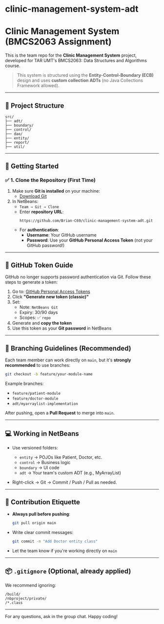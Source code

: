 # clinic-management-system-adt

# Clinic Management System (BMCS2063 Assignment)

This is the team repo for the **Clinic Management System** project, developed for TAR UMT's BMCS2063: Data Structures and Algorithms course.

> This system is structured using the **Entity-Control-Boundary (ECB)** design and uses **custom collection ADTs** (no Java Collections Framework allowed).

---

## 📁 Project Structure

```
src/
├── adt/
├── boundary/
├── control/
├── dao/
├── entity/
├── report/
├── util/
```

---

## 🚀 Getting Started

### ✅ 1. Clone the Repository (First Time)

1. Make sure **Git is installed** on your machine:
   - [Download Git](https://git-scm.com/downloads)
2. In NetBeans:
   - `Team → Git → Clone`
   - Enter **repository URL**:  
     ```
     https://github.com/Brian-C69/clinic-management-system-adt.git
     ```
   - For **authentication**:
     - **Username**: Your GitHub username
     - **Password**: Use your **GitHub Personal Access Token** (not your GitHub password!)

---

## 🔐 GitHub Token Guide

GitHub no longer supports password authentication via Git. Follow these steps to generate a token:

1. Go to: [GitHub Personal Access Tokens](https://github.com/settings/tokens)
2. Click **"Generate new token (classic)"**
3. Set:
   - Note: `NetBeans Git`
   - Expiry: 30/90 days
   - Scopes: ✅ `repo`
4. Generate and **copy the token**
5. Use this token as your **Git password** in NetBeans

---

## 🔀 Branching Guidelines (Recommended)

Each team member can work directly on `main`, but it's **strongly recommended** to use branches:

```bash
git checkout -b feature/your-module-name
```

Example branches:
- `feature/patient-module`
- `feature/doctor-module`
- `adt/myarraylist-implementation`

After pushing, open a **Pull Request** to merge into `main`.

---

## 💻 Working in NetBeans

- Use versioned folders:
  - `entity` → POJOs like Patient, Doctor, etc.
  - `control` → Business logic
  - `boundary` → UI code
  - `adt` → Your team's custom ADT (e.g., MyArrayList)

- Right-click → Git → Commit / Push / Pull as needed.

---

## 🙋 Contribution Etiquette

- **Always pull before pushing**:
  ```bash
  git pull origin main
  ```
- Write clear commit messages:
  ```bash
  git commit -m "Add Doctor entity class"
  ```
- Let the team know if you're working directly on `main`

---

## 📦 `.gitignore` (Optional, already applied)

We recommend ignoring:
```
/build/
/nbproject/private/
/*.class
```

---

For any questions, ask in the group chat. Happy coding!
